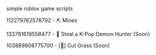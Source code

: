simple roblox game scripts


112279762578792 - ⛏️ Mines

133781619558477 - 🎤 Steal a K-Pop Demon Hunter (Soon)

103889808775700 - [🌱] Cut Grass (Soon)
